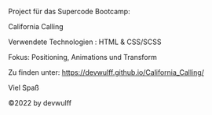Project für das Supercode Bootcamp:

California Calling

Verwendete Technologien : HTML & CSS/SCSS

Fokus: Positioning, Animations und Transform

Zu finden unter: 
https://devwulff.github.io/California_Calling/

Viel Spaß

©2022 by devwulff
